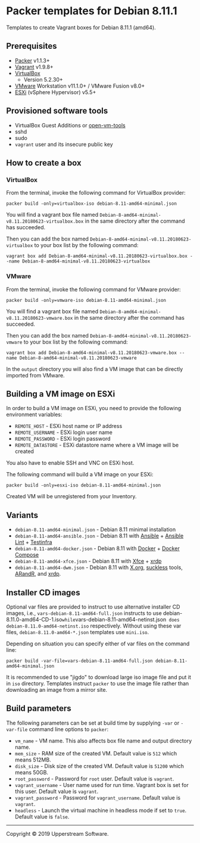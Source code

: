 # Packer templates for Debian 8.11.1

Templates to create Vagrant boxes for Debian 8.11.1 (amd64).


## Prerequisites

* [Packer][] v1.1.3+
* [Vagrant][] v1.9.8+
* [VirtualBox][]
	* Version 5.2.30+
* [VMware][] Workstation v11.1.0+ / VMware Fusion v8.0+
* [ESXi][] (vSphere Hypervisor) v5.5+

[ESXi]: http://www.vmware.com/products/vsphere-hypervisor
  "Free VMware vSphere Hypervisor, Free Virtualization (ESXi)"
[Packer]: https://www.packer.io/ "Packer by HashiCorp"
[Vagrant]: https://www.vagrantup.com/ "Vagrant"
[VirtualBox]: https://www.virtualbox.org/ "Oracle VM VirtualBox"
[VMware]: http://www.vmware.com/
  "VMware Virtualization for Desktop &amp; Server, Application, Public &amp; Hybrid Clouds"


## Provisioned software tools

* VirtualBox Guest Additions or [open-vm-tools][]
* sshd
* sudo
* `vagrant` user and its insecure public key

[open-vm-tools]: https://github.com/vmware/open-vm-tools
    "Official repository of VMware open-vm-tools project"


## How to create a box

### VirtualBox

From the terminal, invoke the following command for VirtualBox provider:

    packer build -only=virtualbox-iso debian-8.11-amd64-minimal.json

You will find a vagrant box file named
`Debian-8-amd64-minimal-v8.11.20180623-virtualbox.box`
in the same directory after the command has succeeded.

Then you can add the box named
`Debian-8-amd64-minimal-v8.11.20180623-virtualbox` to your box list by
the following command:

    vagrant box add Debian-8-amd64-minimal-v8.11.20180623-virtualbox.box --name Debian-8-amd64-minimal-v8.11.20180623-virtualbox

### VMware

From the terminal, invoke the following command for VMware provider:

    packer build -only=vmware-iso debian-8.11-amd64-minimal.json

You will find a vagrant box file named
`Debian-8-amd64-minimal-v8.11.20180623-vmware.box`
in the same directory after the command has succeeded.

Then you can add the box named
`Debian-8-amd64-minimal-v8.11.20180623-vmware` to your box list by
the following command:

    vagrant box add Debian-8-amd64-minimal-v8.11.20180623-vmware.box --name Debian-8-amd64-minimal-v8.11.20180623-vmware

In the `output` directory you will also find a VM image that can be
directly imported from VMware.


## Building a VM image on ESXi

In order to build a VM image on ESXi, you need to provide the following
environment variables:

* `REMOTE_HOST` - ESXi host name or IP address
* `REMOTE_USERNAME` - ESXi login user name
* `REMOTE_PASSWORD` - ESXi login password
* `REMOTE_DATASTORE` - ESXi datastore name where a VM image will be
  created

You also have to enable SSH and VNC on ESXi host.

The following command will build a VM image on your ESXi:

    packer build -only=esxi-iso debian-8.11-amd64-minimal.json

Created VM will be unregistered from your Inventory.


## Variants

* `debian-8.11-amd64-minimal.json` - Debian 8.11 minimal installation
* `debian-8.11-amd64-ansible.json` - Debian 8.11 with [Ansible][] +
  [Ansible Lint][] + [Testinfra][]
* `debian-8.11-amd64-docker.json` - Debian 8.11 with [Docker][] +
  [Docker Compose][]
* `debian-8.11-amd64-xfce.json` - Debian 8.11 with [Xfce][] + [xrdp][]
* `debian-8.11-amd64-dwm.json` - Debian 8.11 with [X.org][],
  [suckless][] tools, [ARandR][], and [xrdp][].

[Ansible]: https://www.ansible.com/ "Ansible is Simple IT Automation"
[Ansible Lint]: https://docs.ansible.com/ansible-lint/
  "Ansible Lint Documentation &mdash; Ansible Documentation"
[ARandR]: https://christian.amsuess.com/tools/arandr/
  "ARandR: Another XRandR GUI"
[Docker]: https://www.docker.com/
  "Docker - Build, Ship and Run Any App, Anywhere"
[Docker Compose]: https://docs.docker.com/compose/ "Docker Compose"
[suckless]: http://suckless.org/ "suckless.org software that sucks less"
[Testinfra]: https://testinfra.readthedocs.io/en/latest/
  "Testinfra test your infrastructure &mdash; testinfra 1.7.1 documentation"
[X.org]: https://www.x.org/wiki/ "X.Org"
[Xfce]: http://www.xfce.org/ "Xfce Desktop Environment"
[xrdp]: http://www.xrdp.org/ "xrdp"


## Installer CD images

Optional var files are provided to instruct to use alternative
installer CD images, i.e.,
`vars-debian-8.11-amd64-full.json` instructs to use
debian-8.11.0-amd64-CD-1.iso` while
`vars-debian-8.11-amd64-netinst.json` does
debian-8.11.0-amd64-netinst.iso` respectively.  Without using these var
files, `debian-8.11.0-amd64-*.json` templates use `mini.iso`.

Depending on situation you can specify either of var files on the
command line:

    packer build -var-file=vars-debian-8.11-amd64-full.json debian-8.11-amd64-minimal.json

It is recommended to use "jigdo" to download large iso image file and
put it in `iso` directory.  Templates instruct `packer` to use the
image file rather than downloading an image from a mirror site.


## Build parameters

The following parameters can be set at build time by supplying `-var`
or `-var-file` command line options to `packer`:

* `vm_name` - VM name.  This also affects box file name and output
  directory name.
* `mem_size` - RAM size of the created VM.  Default value is `512`
  which means 512MB.
* `disk_size` - Disk size of the created VM.  Default value is `51200`
  which means 50GB.
* `root_password` - Password for `root` user.  Default value is
  `vagrant`.
* `vagrant_username` - User name used for run time.  Vagrant box is set
  for this user.  Default value is `vagrant`.
* `vagrant_password` - Password for `vagrant_username`.  Default value
  is `vagrant`.
* `headless` - Launch the virtual machine in headless mode if set to
  `true`.  Default value is `false`.

- - -

Copyright &copy; 2019 Upperstream Software.
